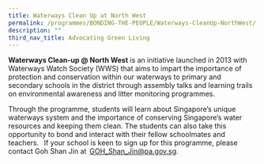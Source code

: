 ```yaml
---
title: Waterways Clean Up at North West
permalink: /programmes/BONDING-THE-PEOPLE/Waterways-CleanUp-NorthWest/
description: ""
third_nav_title: Advocating Green Living
---
```

**Waterways Clean-up @ North West** is an initiative launched in 2013 with Waterways Watch Society (WWS) that aims to impart the importance of protection and conservation within our waterways to primary and secondary schools in the district through assembly talks and learning trails on environmental awareness and litter monitoring programmes. 

Through the programme, students will learn about Singapore’s unique waterways system and the importance of conserving Singapore’s water resources and keeping them clean. The students can also take this opportunity to bond and interact with their fellow schoolmates and teachers.   If your school is keen to sign up for this programme, please contact Goh Shan Jin at  GOH_Shan_Jin@pa.gov.sg. 